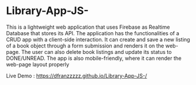 # Library-App-JS-
This is a lightweight web application that uses Firebase as Realtime Database that stores its API.  The application has the functionalities of a CRUD app with a client-side interaction. It can create and save a new listing of a book object through a form submission and renders it on the web-page. The user can also delete book listings and update its status to DONE/UNREAD. The app is also mobile-friendly, where it can render the web-page layout properly 

Live Demo : https://dfranzzzzz.github.io/Library-App-JS-/

